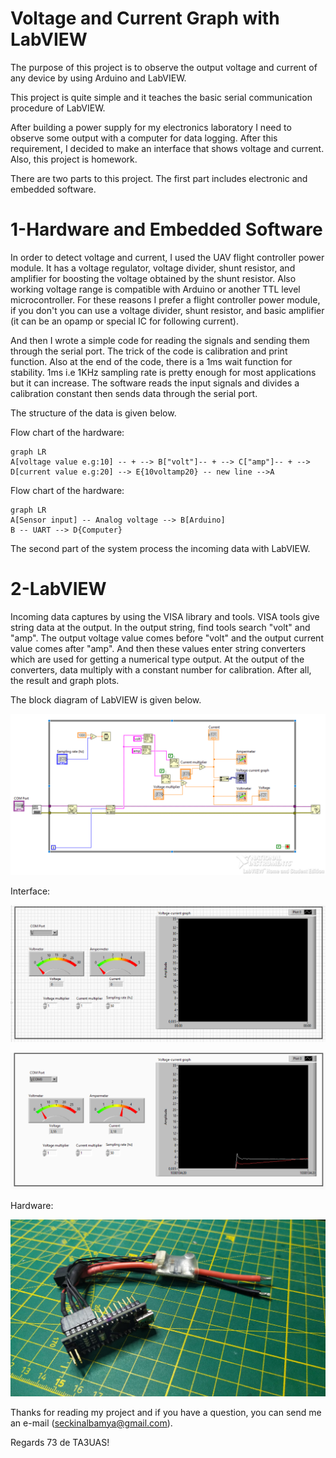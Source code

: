 # Voltage and Current Graph with LabVIEW


The purpose of this project is to observe the output voltage and current of any device by using Arduino and LabVIEW.

This project is quite simple and it teaches the basic serial communication procedure of LabVIEW.

After building a power supply for my electronics laboratory I need to observe some output with a computer for data logging. After this requirement, I decided to make an interface that shows voltage and current. Also, this project is homework.

There are two parts to this project. The first part includes electronic and embedded software.

# 1-Hardware and Embedded Software

In order to detect voltage and current, I used the UAV flight controller power module. It has a voltage regulator, voltage divider, shunt resistor, and amplifier for boosting the voltage obtained by the shunt resistor. Also working voltage range is compatible with Arduino or another TTL level microcontroller. For these reasons I prefer a flight controller power module, if you don't you can use a voltage divider, shunt resistor, and basic amplifier (it can be an opamp or special IC for following current).

And then I wrote a simple code for reading the signals and sending them through the serial port. The trick of the code is calibration and print function. Also at the end of the code, there is a 1ms wait function for stability. 1ms i.e 1KHz sampling rate is pretty enough for most applications but it can increase.
The software reads the input signals and divides a calibration constant then sends data through the serial port. 

The structure of the data is given below.

Flow chart of the hardware:

```mermaid
graph LR
A[voltage value e.g:10] -- + --> B["volt"]-- + --> C["amp"]-- + --> D[current value e.g:20] --> E{10voltamp20} -- new line -->A
```

Flow chart of the hardware:

```mermaid
graph LR
A[Sensor input] -- Analog voltage --> B[Arduino]
B -- UART --> D{Computer}
```

The second part of the system process the incoming data with LabVIEW.

# 2-LabVIEW


Incoming data captures by using the VISA library and tools. VISA tools give string data at the output. In the output string, find tools search "volt" and "amp". The output voltage value comes before "volt" and the output current value comes after "amp". And then these values enter string converters which are used for getting a numerical type output. At the output of the converters, data multiply with a constant number for calibration. After all, the result and graph plots.

  

The block diagram of LabVIEW is given below.

![Block diagram](https://raw.githubusercontent.com/seckinalbamya/Voltage-and-current-graph-LabVIEW/main/block_diagram.PNG)

Interface:

![Interface](https://raw.githubusercontent.com/seckinalbamya/Voltage-and-current-graph-LabVIEW/main/interface.PNG)

![Working photo](https://raw.githubusercontent.com/seckinalbamya/Voltage-and-current-graph-LabVIEW/main/working_photo.PNG)

Hardware:

![Arduino and sensor](https://raw.githubusercontent.com/seckinalbamya/Voltage-and-current-graph-LabVIEW/main/arduinoandsensor.jpeg)

Thanks for reading my project and if you have a question, you can send me an e-mail (seckinalbamya@gmail.com).

Regards
73 de TA3UAS!
